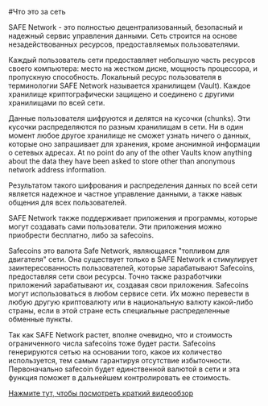 #Что это за сеть

SAFE Network - это полностью децентрализованный, безопасный и надежный сервис управления данными. Сеть строится на основе незадействованных ресурсов, предоставляемых пользователями.

Каждый пользователь сети предоставляет небольшую часть ресурсов своего компьютера: место на жестком диске, мощность процессора, и пропускную способность. Локальный ресурс пользователя в терминологии SAFE Network называется хранилищем (Vault). Каждое хранилище криптографически защищено и соединено с другими хранилищами по всей сети. 

Данные пользователя шифруются и делятся на кусочки (chunks). Эти кусочки распределяются по разным хранилищам в сети. Ни в один момент любое другое хранилище не сможет узнать ничего о данных, которые оно запрашивает для хранения, кроме анонимной информации о сетевых адресах. At no point do any of the other Vaults know anything about the data they have been asked to store other than anonymous network address information.

Результатом такого шифрования и распределения данных по всей сети является надежное и частное управление данными, а также навык общения для всех пользователей.

SAFE Network также поддерживает приложения и программы, которые могут создавать сами пользователи. Эти приложения можно приобрести бесплатно, либо за safecoins.

Safecoins это валюта Safe Network, являющаяся "топливом для двигателя" сети. Она существует только в SAFE Network и стимулирует заинтересованность пользователей, которые зарабатывают Safecoins, предоставляя сети свои ресурсы. Точно также разработчики приложений зарабатывают их, создавая свои приложения. Safecoins могут использоваться в любом сервисе сети. Их можно перевести в любую другую криптовалюту или в национальную валюту какой-либо страны, если в этой стране есть специальные распределенные обменные пункты. 

Так как SAFE Network растет, вполне очевидно, что и стоимость ограниченного числа safecoins тоже будет расти. Safecoins генерируются сетью на основании того, какое их количество используется, тем самым гарантируя отсутствие избыточности. Первоначально safecoin будет единственной валютой в сети и эта функция поможет в дальнейшем контролировать ее стоимость. 

[Нажмите тут, чтобы посмотреть краткий видеообзор](https://www.youtube.com/watch?v=RdGH40oUVDY)
